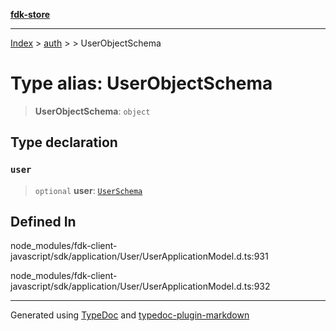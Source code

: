 [**fdk-store**](../../../README.md)
***

[Index](../../../API.md) > [auth](../../README.md) > [<internal>](../README.md) > UserObjectSchema

# Type alias: UserObjectSchema

> **UserObjectSchema**: `object`

## Type declaration

### `user`

> `optional` **user**: [`UserSchema`](type-alias.UserSchema.md)

## Defined In

node\_modules/fdk-client-javascript/sdk/application/User/UserApplicationModel.d.ts:931

node\_modules/fdk-client-javascript/sdk/application/User/UserApplicationModel.d.ts:932

***
Generated using [TypeDoc](https://typedoc.org/) and [typedoc-plugin-markdown](https://www.npmjs.com/package/typedoc-plugin-markdown)
